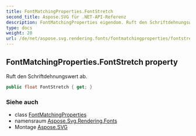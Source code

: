 ```yaml
---
title: FontMatchingProperties.FontStretch
second_title: Aspose.SVG für .NET-API-Referenz
description: FontMatchingProperties eigendom. Ruft den Schriftdehnungswert ab.
type: docs
weight: 20
url: /de/net/aspose.svg.rendering.fonts/fontmatchingproperties/fontstretch/
---
```

## FontMatchingProperties.FontStretch property

Ruft den Schriftdehnungswert ab.

```csharp
public float FontStretch { get; }
```

### Siehe auch

* class [FontMatchingProperties](../)
* namensraum [Aspose.Svg.Rendering.Fonts](../../fontmatchingproperties/)
* Montage [Aspose.SVG](../../../)



